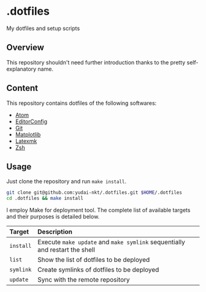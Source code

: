 # .dotfiles

My dotfiles and setup scripts

## Overview
This repository shouldn't need further introduction thanks to the pretty self-explanatory name.

## Content
This repository contains dotfiles of the following softwares:

- [Atom][atom]
- [EditorConfig][editorconfig]
- [Git][git]
- [Matplotlib][matplotlib]
- [Latexmk][latexmk]
- [Zsh][zsh]

## Usage
Just clone the repository and run `make install`.

```zsh
git clone git@github.com:yudai-nkt/.dotfiles.git $HOME/.dotfiles
cd .dotfiles && make install
```

I employ Make for deployment tool.
The complete list of available targets and their purposes is detailed below.

| Target | Description |
| :-- | :-- |
| `install` | Execute `make update` and `make symlink` sequentially and restart the shell |
| `list` | Show the list of dotfiles to be deployed |
| `symlink` | Create symlinks of dotfiles to be deployed |
| `update` | Sync with the remote repository |

<!--links-->
[atom]: https://atom.io/
[editorconfig]: http://editorconfig.org/
[git]: https://git-scm.com/
[matplotlib]: https://matplotlib.org/
[latexmk]: https://www.ctan.org/pkg/latexmk
[zsh]: http://zsh.sourceforge.net/
